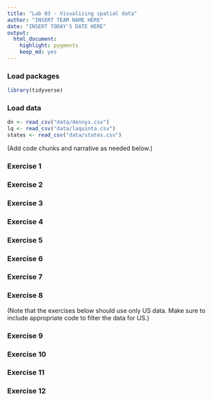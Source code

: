 ```yaml
---
title: "Lab 03 - Visualizing spatial data"
author: "INSERT TEAM NAME HERE"
date: "INSERT TODAY'S DATE HERE"
output: 
  html_document: 
    highlight: pygments
    keep_md: yes
---
```


### Load packages


```r
library(tidyverse) 
```

### Load data


```r
dn <- read_csv("data/dennys.csv")
lq <- read_csv("data/laquinta.csv")
states <- read_csv("data/states.csv")
```

(Add code chunks and narrative as needed below.)

### Exercise 1

### Exercise 2

### Exercise 3

### Exercise 4

### Exercise 5

### Exercise 6

### Exercise 7

### Exercise 8

(Note that the exercises below should use only US data. Make sure to include appropriate code to filter the data for US.)

### Exercise 9

### Exercise 10

### Exercise 11

### Exercise 12

